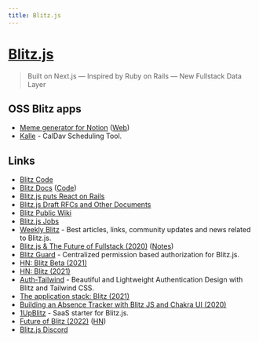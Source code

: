 ```yaml
---
title: Blitz.js
---
```


# [Blitz.js](https://blitzjs.com/)

> Built on Next.js — Inspired by Ruby on Rails — New Fullstack Data Layer

## OSS Blitz apps

- [Meme generator for Notion](https://github.com/justjake/memegentino) ([Web](https://jitl.notion.site/jitl/Memegentino-a88d462ab4d7482c870b1120d4dc49d5))
- [Kalle](https://github.com/kalle-app/kalle) - CalDav Scheduling Tool.

## Links

- [Blitz Code](https://github.com/blitz-js/blitz)
- [Blitz Docs](https://blitzjs.com/docs/getting-started) ([Code](https://github.com/blitz-js/blitzjs.com))
- [Blitz.js puts React on Rails](https://overcast.fm/+Id5XIrpzk)
- [Blitz.js Draft RFCs and Other Documents](https://github.com/blitz-js/drafts)
- [Blitz Public Wiki](https://github.com/blitz-js/blitz/wiki)
- [Blitz.js Jobs](https://blitz-jobs.com/)
- [Weekly Blitz](https://weekly-blitz.com/) - Best articles, links, community updates and news related to Blitz.js.
- [Blitz.js & The Future of Fullstack (2020)](https://www.youtube.com/watch?v=ZSD5ifGTlag) ([Notes](https://twitter.com/tlakomy/status/1322518006661058560))
- [Blitz Guard](https://github.com/ntgussoni/blitz-guard) - Centralized permission based authorization for Blitz.js.
- [HN: Blitz Beta (2021)](https://news.ycombinator.com/item?id=26166716)
- [HN: Blitz (2021)](https://news.ycombinator.com/item?id=27411975)
- [Auth-Tailwind](https://github.com/Anjianto/auth-tailwind) - Beautiful and Lightweight Authentication Design with Blitz and Tailwind CSS.
- [The application stack: Blitz (2021)](https://blog.placemark.io/2021/05/10/blitz.html)
- [Building an Absence Tracker with Blitz JS and Chakra UI (2020)](https://www.youtube.com/watch?v=bJmFwle8Ax0)
- [1UpBlitz](https://www.1upblitz.com/) - SaaS starter for Blitz.js.
- [Future of Blitz (2022)](https://blitzjs.com/docs/blitz-pivot) ([HN](https://news.ycombinator.com/item?id=30896931))
- [Blitz.js Discord](https://discord.com/invite/blitzjs)
